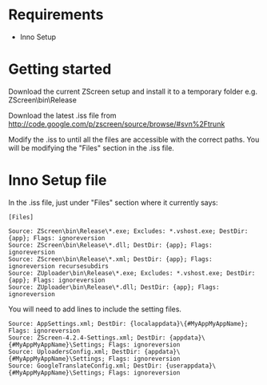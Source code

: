 # Requirements #

  * Inno Setup

# Getting started #

Download the current ZScreen setup and install it to a temporary folder e.g. ZScreen\bin\Release

Download the latest .iss file from http://code.google.com/p/zscreen/source/browse/#svn%2Ftrunk

Modify the .iss to until all the files are accessible with the correct paths. You will be modifying the "Files" section in the .iss file.

# Inno Setup file #

In the .iss file, just under "Files" section where it currently says:

```
[Files]

Source: ZScreen\bin\Release\*.exe; Excludes: *.vshost.exe; DestDir: {app}; Flags: ignoreversion
Source: ZScreen\bin\Release\*.dll; DestDir: {app}; Flags: ignoreversion
Source: ZScreen\bin\Release\*.xml; DestDir: {app}; Flags: ignoreversion recursesubdirs
Source: ZUploader\bin\Release\*.exe; Excludes: *.vshost.exe; DestDir: {app}; Flags: ignoreversion
Source: ZUploader\bin\Release\*.dll; DestDir: {app}; Flags: ignoreversion
```

You will need to add lines to include the setting files.

```
Source: AppSettings.xml; DestDir: {localappdata}\{#MyAppMyAppName}; Flags: ignoreversion
Source: ZScreen-4.2.4-Settings.xml; DestDir: {appdata}\{#MyAppMyAppName}\Settings; Flags: ignoreversion
Source: UploadersConfig.xml; DestDir: {appdata}\{#MyAppMyAppName}\Settings; Flags: ignoreversion
Source: GoogleTranslateConfig.xml; DestDir: {userappdata}\{#MyAppMyAppName}\Settings; Flags: ignoreversion
```